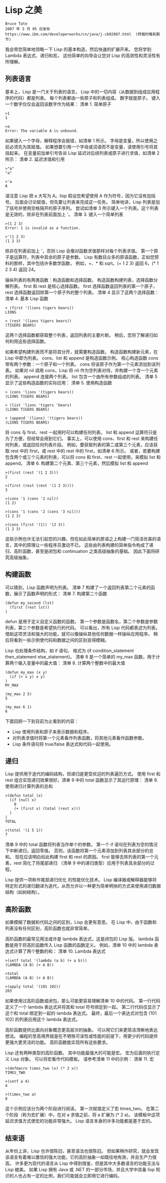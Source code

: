 # Lisp 之美

```
Bruce Tate
2007 年 3 月 05 日发布
https://www.ibm.com/developerworks/cn/java/j-cb02067.html  (转载时略有删节)
```

我会带您简单地领略一下 Lisp 的基本构造，然后快速的扩展开来。
您将学到 Lambda 表达式、递归和宏。
这份简单的向导会让您对 Lisp 的高效性和灵活性有所理解。

## 列表语言
基本上，Lisp 是一门关于列表的语言。
Lisp 中的一切内容（从数据到组成应用程序的代码）都是列表。
每个列表都由一些原子和列表组成。
数字就是原子。
键入一个数字仅仅会返回该数字作为结果：
清单 1. 简单原子
```
>1
1

>a
Error: The variable A is unbound.
```

如果键入一个字母，解释程序会报错，如清单 1 所示。
字母是变量，所以使用之前必须先为其赋值。
如果想要引用一个字母或词语而不是变量，请使用引号将其括起来。
在变量前加单引号告诉 Lisp 延迟对后续列表或原子进行求值，如清单 2 所示：
清单 2. 延迟求值和引用
```
>"a"
"a"

>'a
A
```

请注意 Lisp 把 a 大写为 A。lisp 假设您希望使用 A 作为符号，因为它没有加括号。
后面会讨论赋值，但先要让列表来完成这一任务。
简单地讲，Lisp 列表是加了括号并使用空格隔开的原子序列。
尝试如清单 3 所示键入一个列表。这个列表是无效的，除非在列表前面加上 '。
清单 3. 键入一个简单列表
```
>(1 2 3)
Error: 1 is invalid as a function.

>'(1 2 3)
(1 2 3)
```

除非在列表前加上 '，否则 Lisp 会像对函数求值那样对每个列表求值。
第一个原子是运算符，列表中其余的原子是参数。
Lisp 有数目众多的原语函数，正如您预料的那样，其中包括许多数学函数，
例如，+、* 和 sqrt。(+ 1 2 3) 返回 6，(* 1 2 3 4) 返回 24。

操纵列表的有两类函数：构造函数和选择函数。
构造函数构建列表，选择函数分解列表。
first 和 rest 是核心选择函数。
first 选择函数返回列表的第一个原子，rest 选择函数返回除第一个原子外的整个列表。
清单 4 显示了这两个选择函数：
清单 4. 基本 Lisp 函数
```
> (first '(lions tigers bears))
LIONS
 
> (rest '(lions tigers bears))
(TIGERS BEARS)
```

这两个选择函数都获取整个列表，返回列表的主要片断。
稍后，您将了解递归如何利用这些选择函数。

如果希望构建列表而不是将其分开，就需要构造函数。
构造函数构建新元素，在 Lisp 中即为列表。
cons、list 和 append 是构造函数示例。
核心构造函数 cons 带有两个参数：一个原子和一个列表。
cons 将该原子作为第一个元素添加到该列表。
如果对 nil 调用 cons，Lisp 将 nil 作为空列表对待，并构建一个含一个元素的列表。
append 连接两个列表。
list 包含一个由所有参数组成的列表。
清单 5 显示了这些构造函数的实际应用：
清单 5. 使用构造函数
```
> (cons 'lions '(tigers bears))
(LIONS TIGERS BEARS)
 
> (list 'lions 'tigers 'bears)
(LIONS TIGERS BEARS)
 
> (append '(lions) '(tigers bears))
(LIONS TIGERS BEARS)
```

将 cons 与 first、rest 一起用时可以构建任何列表。
list 和 append 运算符只是为了方便，但经常会用到它们。
事实上，可以使用 cons、first 和 rest 来构建任何列表，或返回任何列表片段。
例如，要获取列表的第二或第三个元素，应该获取 rest 中的 first，或 rest 中的 rest 中的 first，如清单 6 所示。
或者，若要构建包含两个或三个元素的列表，可以将 cons 和 first、rest 一起使用，来模拟 list 和 append。
清单 6. 构建第二个元素、第三个元素，然后模拟 list 和 append
```
>(first (rest '(1 2 3)))
2
 
>(first (rest (rest '(1 2 3))))
3
 
>(cons '1 (cons '2 nil))
(1 2)
 
>(cons '1 (cons '2 (cons '3 nil)))
(1 2 3)
 
>(cons (first '(1)) '(2 3))
(1 2 3)
```

这些示例也许无法引起您的兴趣，但在如此简单的原语之上构建一门简洁优美的语言，其中的原理让一些程序员激动不已。
这些由列表构建的简单指令构成了递归、高阶函数，甚至是闭包和 continuation 之类高级抽象的基础。
因此下面将研究高级抽象。

## 构建函数
可以猜到，Lisp 函数声明为列表。
清单 7 构建了一个返回列表第二个元素的函数，展示了函数声明的形式：
清单 7. 构建第二个函数
```
(defun my_second (lst)
  (first (rest lst))
)
```

defun 是用于定义自定义函数的函数。
第一个参数是函数名，第二个参数是参数列表，第三个参数是希望执行的代码。
可以看出，所有 Lisp 代码都表述为列表。
借助这项灵活和强大的功能，就可以像操纵其他任何数据一样操纵应用程序。
稍后将看到一些示例使代码和数据之间的区别变得模糊。

Lisp 也处理条件结构，如 if 语句。
格式为 (if condition_statement then_statement else_statement)。
清单 8 是一个简单的 my_max 函数，用于计算两个输入变量中的最大值：
清单 8. 计算两个整数中的最大值
```
(defun my_max (x y)
  (if (> x y) x y)
)
MY_MAX

(my_max 2 5)
5
 
(my_max 6 1) 
6
```

下面回顾一下到目前为止看到的内容：
-    Lisp 使用列表和原子来表示数据和程序。
-    对列表求值时将第一个元素看作列表函数，将其他元素看作函数参数。
-    Lisp 条件语句将 true/false 表达式和代码一起使用。

## 递归
Lisp 提供用于迭代的编码结构，但递归是更受欢迎的列表遍历方式。
使用 first 和 rest 组合实现递归效果很好。清单 9 中的 total 函数显示了其运行原理：
清单 9. 使用递归计算列表的总和
```
>(defun total (x)
  (if (null x)
    0
    (+ (first x) (total (rest x)))
  )
)
TOTAL
 
>(total '(1 5 1))
7
```

清单 9 中的 total 函数将列表当作单个的参数。
第一个 if 语句在列表为空的情况下中断递归，返回零值。
否则，该函数将第一个元素添加到列表其余部分的总和。
现在应该明白如此构建 first 和 rest 的原因。
first 能够去除列表的第一个元素，rest 简化了将尾部递归 （清单 9 中的递归类型）应用于列表其余部分的过程。

Lisp 提供一项称作尾部递归优化 的性能优化技术。
Lisp 编译器或解释器能够将特定形式的递归翻译为迭代，从而允许以一种更为简单明快的方式来使用递归数据结构（如树结构）。

## 高阶函数
如果模糊了数据和代码之间的区别，Lisp 会更有意思。
在 Lisp 中，由于函数和列表没有任何区别，高阶函数也就非常简单。

高阶函数的最常见用法或许是 lambda 表达式，这是闭包的 Lisp 版。
lambda 函数是用于将高阶函数传入 Lisp 函数的函数定义。
例如，清单 10 中的 lambda 表达式计算了两个整数的和：
清单 10. Lambda 表达式
```
>(setf total '(lambda (a b) (+ a b)))
(LAMBDA (A B) (+ A B))
 
>total
(LAMBDA (A B) (+ A B))
 
>(apply total '(101 102))
203
```

如果使用过高阶函数或闭包，那么可能更容易理解清单 10 中的代码。
第一行代码定义了一个 lambda 表达式并将其和 total 符号绑定到一起。
第二行代码仅显示了这个和 total 绑定到一起的 lambda 表达式。
最终，最后一个表达式对包含 (101 102) 的列表应用这个 lambda 表达式。

高阶函数提供比面向对象概念更高层次的抽象。
可以用它们来更简洁清晰地表达想法。
编程的至高境界就是在不牺牲可读性或性能的前提下，用更少的代码提供更强大更灵活的功能。
高阶函数能实现所有这些要求。

Lisp 还有两种类型的高阶函数。
其中功能最强大的可能是宏。
宏为后面的执行定义 Lisp 对象。
可以将宏看作代码模板。
请参考清单 11 中的示例：
清单 11. 宏
```
>(defmacro times_two (x) (* 2 x))
TIMES_TWO
 
>(setf a 4)
4
 
>(times_two a)
8
```

这个示例应该分为两个阶段进行阅读。
第一次赋值定义了宏 times_two。
在第二个阶段（称为宏扩展）中，在对 a 求值之前，将 a 扩展为 (* 2 a)。
该模板中这项延迟求值方式使宏的功能非常强大。
Lisp 语言本身的许多功能都是基于宏的。

## 结束语
从年份上讲，Lisp 也许很陈旧，甚至语法也很陈旧。
但如果稍作研究，就会发现该语言有着难以置信的强大功能，它的高阶抽象一如既往地有效，并且生产力很高。
许多更为现代的语言从 Lisp 中得到借鉴，但是其中大多数语言的功能无法与 Lisp 媲美。
如果 Lisp 拥有 Java 或 .NET 的一部分市场，并且大学中具备 lisp 知识的人也占有一定的比例，我们可能就会立即用它进行编码。
